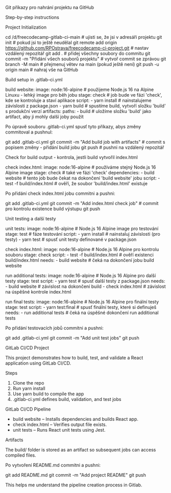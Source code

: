 Git příkazy pro nahrání projektu na GitHub

Step-by-step instructions

Project Initialization

cd /d/freecodecamp-gitlab-ci-main      # ujisti se, že jsi v adresáři projektu
git init                               # pokud jsi to ještě neudělal
git remote add origin https://github.com/RPOstrava/freecodecamp-ci-project.git  # nastav vzdálený repozitář
git add .                              # přidej všechny soubory do commitu
git commit -m "Přidání všech souborů projektu"   # vytvoř commit se zprávou
git branch -M main                     # přejmenuj větev na main (pokud ještě není)
git push -u origin main                # nahraj vše na GitHub

Build setup in .gitlab-ci.yml

build website:
  image: node:16-alpine                # použijeme Node.js 16 na Alpine Linuxu - lehký image pro běh jobu
  stage: check                        # job bude ve fázi 'check', kde se kontroluje a staví aplikace
  script:
    - yarn install                   # nainstalujeme závislosti z package.json
    - yarn build                     # spustíme build, vytvoří složku 'build' s produkční verzí
  artifacts:
    paths:
      - build                       # uložíme složku 'build' jako artifact, aby ji mohly další joby použít

Po úpravě souboru .gitlab-ci.yml spusť tyto příkazy, abys změny commitoval a pushnul:

git add .gitlab-ci.yml
git commit -m "Add build job with artifacts"   # commit s popisem změny - přidání build jobu
git push                                      # pushni na vzdálený repozitář

Check for build output - kontrola, jestli build vytvořil index.html

check index.html:
  image: node:16-alpine                 # používáme stejný Node.js 16 Alpine image
  stage: check                        # také ve fázi 'check'
  dependencies:
    - build website                   # tento job bude čekat na dokončení 'build website' jobu
  script:
    - test -f build/index.html        # ověří, že soubor 'build/index.html' existuje

Po přidání check index.html jobu commitni a pushni:

git add .gitlab-ci.yml
git commit -m "Add index.html check job"       # commit pro kontrolu existence build výstupu
git push

Unit testing a další testy

unit tests:
  image: node:16-alpine                   # Node.js 16 Alpine image pro testování
  stage: test                           # fáze testování
  script:
    - yarn install                     # nainstaluj závislosti (pro testy)
    - yarn test                       # spusť unit testy definované v package.json

check index.html:
  image: node:16-alpine                  # Node.js 16 Alpine pro kontrolu souboru
  stage: check
  script:
    - test -f build/index.html           # ověří existenci build/index.html
  needs:
    - build website                      # čeká na dokončení jobu build website

run additional tests:
  image: node:16-alpine                 # Node.js 16 Alpine pro další testy
  stage: test
  script:
    - yarn test                       # spusť další testy z package.json
  needs:
    - build website                    # závislost na dokončení build
    - check index.html                 # závislost na úspěšné kontrole index.html

run final tests:
  image: node:16-alpine                 # Node.js 16 Alpine pro finální testy
  stage: test
  script:
    - yarn test:final                 # spusť finální testy, které si definuješ
  needs:
    - run additional tests             # čeká na úspěšné dokončení run additional tests

Po přidání testovacích jobů commitni a pushni:

git add .gitlab-ci.yml
git commit -m "Add unit test jobs"
git push

GitLab CI/CD Project

This project demonstrates how to build, test, and validate a React application using GitLab CI/CD.

Steps

1. Clone the repo
2. Run yarn install
3. Use yarn build to compile the app
4. .gitlab-ci.yml defines build, validation, and test jobs

GitLab CI/CD Pipeline

- build website – Installs dependencies and builds React app.
- check index.html – Verifies output file exists.
- unit tests – Runs React unit tests using Jest.

Artifacts

The build/ folder is stored as an artifact so subsequent jobs can access compiled files.

Po vytvoření README.md commitni a pushni:

git add README.md
git commit -m "Add project README"
git push

This helps me understand the pipeline creation process in Gitlab.

